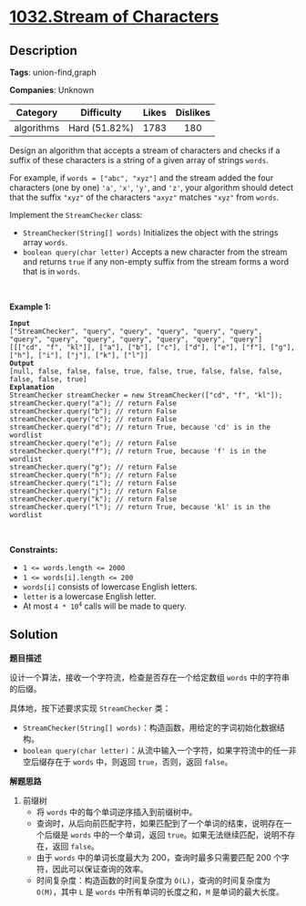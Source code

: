 # [1032.Stream of Characters](https://leetcode.com/problems/stream-of-characters/description/)

## Description

**Tags**: union-find,graph

**Companies**: Unknown

|  Category  |  Difficulty   | Likes | Dislikes |
| :--------: | :-----------: | :---: | :------: |
| algorithms | Hard (51.82%) | 1783  |   180    |

<p>Design an algorithm that accepts a stream of characters and checks if a suffix of these characters is a string of a given array of strings <code>words</code>.</p>
<p>For example, if <code>words = [&quot;abc&quot;, &quot;xyz&quot;]</code>&nbsp;and the stream added the four characters (one by one) <code>&#39;a&#39;</code>, <code>&#39;x&#39;</code>, <code>&#39;y&#39;</code>, and <code>&#39;z&#39;</code>, your algorithm should detect that the suffix <code>&quot;xyz&quot;</code> of the characters <code>&quot;axyz&quot;</code> matches <code>&quot;xyz&quot;</code> from <code>words</code>.</p>
<p>Implement the <code>StreamChecker</code> class:</p>
<ul>
  <li><code>StreamChecker(String[] words)</code> Initializes the object with the strings array <code>words</code>.</li>
  <li><code>boolean query(char letter)</code> Accepts a new character from the stream and returns <code>true</code> if any non-empty suffix from the stream forms a word that is in <code>words</code>.</li>
</ul>
<p>&nbsp;</p>
<p><strong class="example">Example 1:</strong></p>
<pre><code><strong>Input</strong>
[&quot;StreamChecker&quot;, &quot;query&quot;, &quot;query&quot;, &quot;query&quot;, &quot;query&quot;, &quot;query&quot;, &quot;query&quot;, &quot;query&quot;, &quot;query&quot;, &quot;query&quot;, &quot;query&quot;, &quot;query&quot;, &quot;query&quot;]
[[[&quot;cd&quot;, &quot;f&quot;, &quot;kl&quot;]], [&quot;a&quot;], [&quot;b&quot;], [&quot;c&quot;], [&quot;d&quot;], [&quot;e&quot;], [&quot;f&quot;], [&quot;g&quot;], [&quot;h&quot;], [&quot;i&quot;], [&quot;j&quot;], [&quot;k&quot;], [&quot;l&quot;]]
<strong>Output</strong>
[null, false, false, false, true, false, true, false, false, false, false, false, true]
<strong>Explanation</strong>
StreamChecker streamChecker = new StreamChecker([&quot;cd&quot;, &quot;f&quot;, &quot;kl&quot;]);
streamChecker.query(&quot;a&quot;); // return False
streamChecker.query(&quot;b&quot;); // return False
streamChecker.query(&quot;c&quot;); // return False
streamChecker.query(&quot;d&quot;); // return True, because &#39;cd&#39; is in the wordlist
streamChecker.query(&quot;e&quot;); // return False
streamChecker.query(&quot;f&quot;); // return True, because &#39;f&#39; is in the wordlist
streamChecker.query(&quot;g&quot;); // return False
streamChecker.query(&quot;h&quot;); // return False
streamChecker.query(&quot;i&quot;); // return False
streamChecker.query(&quot;j&quot;); // return False
streamChecker.query(&quot;k&quot;); // return False
streamChecker.query(&quot;l&quot;); // return True, because &#39;kl&#39; is in the wordlist</code></pre>
<p>&nbsp;</p>
<p><strong>Constraints:</strong></p>
<ul>
  <li><code>1 &lt;= words.length &lt;= 2000</code></li>
  <li><code>1 &lt;= words[i].length &lt;= 200</code></li>
  <li><code>words[i]</code> consists of lowercase English letters.</li>
  <li><code>letter</code> is a lowercase English letter.</li>
  <li>At most <code>4 * 10<sup>4</sup></code> calls will be made to query.</li>
</ul>

## Solution

**题目描述**

设计一个算法，接收一个字符流，检查是否存在一个给定数组 `words` 中的字符串的后缀。

具体地，按下述要求实现 `StreamChecker` 类：

- `StreamChecker(String[] words)`：构造函数，用给定的字词初始化数据结构。
- `boolean query(char letter)`：从流中输入一个字符，如果字符流中的任一非空后缀存在于 `words` 中，则返回 `true`，否则，返回 `false`。

**解题思路**

1. 前缀树
   - 将 `words` 中的每个单词逆序插入到前缀树中。
   - 查询时，从后向前匹配字符，如果匹配到了一个单词的结束，说明存在一个后缀是 `words` 中的一个单词，返回 `true`。如果无法继续匹配，说明不存在，返回 `false`。
   - 由于 `words` 中的单词长度最大为 200，查询时最多只需要匹配 200 个字符，因此可以保证查询的效率。
   - 时间复杂度：构造函数的时间复杂度为 `O(L)`，查询的时间复杂度为 `O(M)`，其中 `L` 是 `words` 中所有单词的长度之和，`M` 是单词的最大长度。

